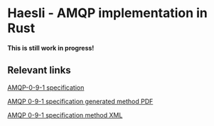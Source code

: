 # Haesli - AMQP implementation in Rust

**This is still work in progress!**


## Relevant links

[AMQP-0-9-1 specification](https://www.rabbitmq.com/resources/specs/amqp0-9-1.pdf)

[AMQP 0-9-1 specification generated method PDF](https://www.rabbitmq.com/resources/specs/amqp-xml-doc0-9-1.pdf)

[AMQP 0-9-1 specification method XML](https://www.rabbitmq.com/resources/specs/amqp0-9-1.xml)
